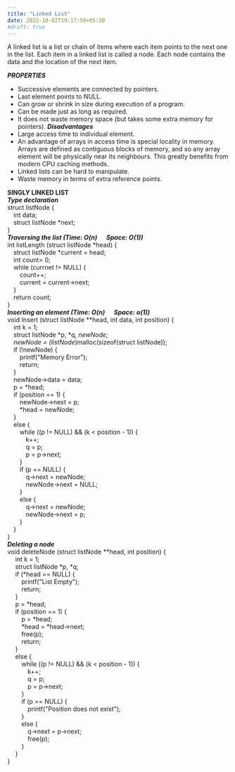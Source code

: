 ```yaml
---
title: "Linked List"
date: 2022-10-02T19:17:59+05:30
#draft: true
---
```

A linked list is a list or chain of items where each item points to the next one in the list. Each item in a linked list is called a node. Each node contains the data and the location of the next item.  

***PROPERTIES***
* Successive elements are connected by pointers.
* Last element points to NULL.
* Can grow or shrink in size during execution of a program.
* Can be made just as long as required.
* It does not waste memory space (but takes some extra memory for pointers). 
***Disadvantages***
* Large access time to individual element.
* An advantage of arrays in access time is special locality in memory. Arrays are defined as contiguous blocks of memory, and so any array element will be physically near its neighbours. This greatly benefits from modern CPU caching methods.
* Linked lists can be hard to manipulate.
* Waste memory in terms of extra reference points.  


**SINGLY LINKED LIST**  
***Type declaration***  
struct listNode {  
 &emsp;int data;  
&emsp;struct listNode *next;  
}  
***Traversing the list (Time: O(n) &emsp; Space: O(1))***  
int listLength (struct listNode *head) {  
&emsp;struct listNode *current = head;  
&emsp;int count= 0;  
&emsp;while (currnet != NULL) {  
&emsp;&emsp;count++;  
&emsp;&emsp;current = current->next;  
&emsp;}  
&emsp;return count;  
}  
***Inserting an element (Time: O(n) &emsp; Space: o(1))***  
void Insert (struct listNode **head, int data, int position) {  
&emsp;int k = 1;  
&emsp;struct listNode *p, *q, *newNode;  
&emsp;newNode = (listNode*)malloc(sizeof(struct listNode));  
&emsp;if (!newNode) {  
&emsp;&emsp;printf("Memory Error");  
&emsp;&emsp;return;  
&emsp;}  
&emsp;newNode->data = data;  
&emsp;p = *head;  
&emsp;if (position == 1) {  
&emsp;&emsp;newNode->next = p;  
&emsp;&emsp;*head = newNode;  
&emsp;}  
&emsp;else {  
&emsp;&emsp;while ((p != NULL) && (k < position - 1)) {  
&emsp;&emsp;&emsp;k++;  
&emsp;&emsp;&emsp;q = p;  
&emsp;&emsp;&emsp;p = p->next;  
&emsp;&emsp;}  
&emsp;&emsp;if (p == NULL) {  
&emsp;&emsp;&emsp;q->next = newNode;  
&emsp;&emsp;&emsp;newNode->next = NULL;  
&emsp;&emsp;}  
&emsp;&emsp;else {  
&emsp;&emsp;&emsp;q->next = newNode;  
&emsp;&emsp;&emsp;newNode->next = p;  
&emsp;&emsp;}  
&emsp;}  
}  
***Deleting a node***  
void deleteNode (struct listNode **head, int position)  {  
&emsp;    int k = 1;  
&emsp;    struct listNode *p, *q;  
&emsp;    if (*head == NULL) {  
&emsp;&emsp;        printf("List Empty");  
&emsp;&emsp;        return;  
&emsp;    }  
&emsp;    p = *head;  
&emsp;    if (position == 1) {  
&emsp;&emsp;        p = *head;  
&emsp;&emsp;        *head = *head->next;  
&emsp;&emsp;        free(p);  
&emsp;&emsp;        return;  
&emsp;    }  
&emsp;    else {  
&emsp;&emsp;        while ((p != NULL) && (k < position - 1)) {  
&emsp;&emsp;&emsp;            k++;  
&emsp;&emsp;&emsp;            q = p;  
&emsp;&emsp;&emsp;            p = p->next;  
&emsp;&emsp;        }  
&emsp;&emsp;        if (p == NULL)  {  
&emsp;&emsp;&emsp;            printf("Position does not exist");  
&emsp;&emsp;        }  
&emsp;&emsp;        else {  
&emsp;&emsp;&emsp;            q->next = p->next;  
&emsp;&emsp;&emsp;            free(p);  
&emsp;&emsp;        }  
&emsp;    }  
}  